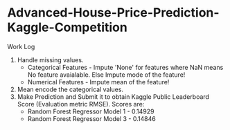 # Advanced-House-Price-Prediction-Kaggle-Competition
Work Log  
1. Handle missing values.    
    - Categorical Features - Impute 'None' for features where NaN means No feature avaialable. Else Impute mode of the feature!  
    - Numerical Features - Impute mean of the feature!  
2. Mean encode the categorical values.  
3. Make Prediction and Submit it to obtain Kaggle Public Leaderboard Score (Evaluation metric RMSE). Scores are:
    * Random Forest Regressor Model 1 - 0.14929 
    * Random Forest Regressor Model 3 - 0.14846
